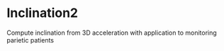 # Inclination2
Compute inclination from 3D acceleration with application to monitoring parietic patients
